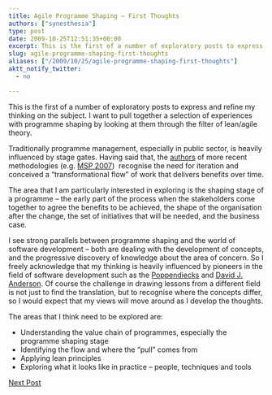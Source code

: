 ```yaml
---
title: Agile Programme Shaping – First Thoughts
authors: ["synesthesia"]
type: post
date: 2009-10-25T12:51:35+00:00
excerpt: This is the first of a number of exploratory posts to express and refine my thinking on the subject. I want to pull together a selection of experiences with programme shaping by looking at them through the filter of lean/agile theory
slug: agile-programme-shaping-first-thoughts 
aliases: ["/2009/10/25/agile-programme-shaping-first-thoughts"]
aktt_notify_twitter:
  - no

---
```

This is the first of a number of exploratory posts to express and refine my thinking on the subject. I want to pull together a selection of experiences with programme shaping by looking at them through the filter of lean/agile theory.

Traditionally programme management, especially in public sector, is heavily influenced by stage gates. Having said that, the [authors][1] of more recent methodologies (e.g. [MSP 2007][2])  recognise the need for iteration and conceived a “transformational flow” of work that delivers benefits over time.

The area that I am particularly interested in exploring is the shaping stage of a programme – the early part of the process when the stakeholders come together to agree the benefits to be achieved, the shape of the organisation after the change, the set of initiatives that will be needed, and the business case.

I see strong parallels between programme shaping and the world of software development – both are dealing with the development of concepts, and the progressive discovery of knowledge about the area of concern. So I freely acknowledge that my thinking is heavily influenced by pioneers in the field of software development such as the [Poppendiecks][3] and [David J. Anderson][4]. Of course the challenge in drawing lessons from a different field is not just to find the translation, but to recognise where the concepts differ, so I would expect that my views will move around as I develop the thoughts.

The areas that I think need to be explored are:

  * Understanding the value chain of programmes, especially the programme shaping stage
  * Identifying the flow and where the “pull” comes from
  * Applying lean principles
  * Exploring what it looks like in practice – people, techniques and tools

[Next Post][5]

 [1]: https://www.linkedin.com/ppl/webprofile?gwp=&id=3236805
 [2]: https://www.ogc.gov.uk/delivery_lifecycle_overview_of_managing_successful_programmes_msp_.asp
 [3]: https://www.poppendieck.com/
 [4]: https://www.agilemanagement.net/
 [5]: https://www.synesthesia.co.uk/blog/archives/2009/11/03/lean-programme-shaping-finding-the-value-stream/